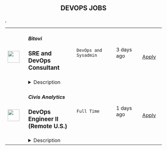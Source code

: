 <div align="center"><h2>DEVOPS JOBS</h2></div><table><tr>
                <td width="100" height="100" rowspan="2">
                    <img src="https://wwr-pro.s3.amazonaws.com/logos/0018/5816/logo.gif" width="38px" height="auto">
                </td>
                <td width="300">
                    <h5>Bitovi</h5>
                    <h3> SRE and DevOps Consultant</h3>
                </td>
                <td width="300">
                    <code>DevOps and Sysadmin</code>
                </td>
                <td width="200">
                <text>3 days ago</text>
                </td>
                <td width="100" rowspan="2">
                <a href="https://weworkremotely.com/remote-jobs/bitovi-sre-and-devops-consultant-2" align="right" target="_blank">Apply</a>
                </td>
            </tr>
            <tr>
                <td colspan="3">
                <details><summary>Description</summary>
                <img src="https://we-work-remotely.imgix.net/logos/0018/5816/logo.gif?ixlib=rails-4.0.0&w=50&h=50&dpr=2&fit=fill&auto=compress" />

<p>
  <strong>Headquarters:</strong> Chicago
    <br /><strong>URL:</strong> <a href="https://bitovi.com">https://bitovi.com</a>
</p>

<div>​<strong><em>PLEASE NOTE: At this time we are placing a preference on candidates located in the United States and Canada. <br></em></strong><br>
</div><div><strong><br>Who are you?</strong></div><div>
<br>You’re an experienced DevOps Engineer and SRE with a thorough understanding of the full CI/CD pipeline, and your current role just isn’t holding your attention. You’d thrive in an environment where you can take an abstract goal from idea to reality with little to no guidance including research, architectural planning, proof-of-concept implementation, and full-scale implementation. You’re an autonomous person who is able to efficiently manage any number of simultaneous initiatives with detailed clarity, and you want the freedom to work where you want, when you want, and with the kinds of projects you enjoy most. <br><br>
</div><div>
<br>In your career so far, you’ve achieved: <br><br>
</div><ul>
<li>5+ years experience in a professional cloud computing role </li>
<li>Thorough understanding of the full CI/CD pipeline</li>
<li>Expertise in at least two CI tools and two CD tools </li>
<li>Experience creating complex cloud infrastructure using Infrastructure As Code (IAC)</li>
<li>Experience with Ansible and Terraform</li>
<li>Experience deploying and maintaining multiple production-ready Kubernetes clusters</li>
<li>Experience deploying and maintaining enterprise applications to a Kubernetes cluster </li>
<li>Experience in writing Helm charts </li>
<li>Experience in writing and publishing Docker containers </li>
<li>Experience using and building GitOps workflows</li>
<li>Experience in writing Bash scripts and at least 2 programming languages in addition to Bash </li>
<li>Experience improving system reliability through implementing metrics, logs, tracing, and APM systems</li>
</ul><div>
<br>If that sounds like you, read on. We’ve got a place for you at Bitovi!<br><br>
</div><div>
<br> </div><div><strong>Who are we?</strong></div><div>
<br>Bitovi helps companies create and deliver better software and applications. We’re driven by the desire to provide value - to our clients, to the technology community, and to our incredible team. </div><div>
<br>Every day, we design, build, and deliver a wide variety of high-profile applications built with tests, full docs, and a deployment process in place. We discuss and design architectures, review code, and research new technologies. We talk to our clients directly, guiding them through the process, identifying potential problems and unknowns, and tackling challenges.  </div><div>
<br>We help one another freely. We keep a Slack channel called ask-help and it’s used constantly. We develop new skills, build better developer tools, and work on new types of projects regularly - and take the time to present at conferences, give trainings, and run meetups. We’re huge devotees of open source, and our community of developers is second to none. </div><div>
<br>Our fully remote team consists of about 80 technology enthusiasts located around the US and Canada, as well as Brazil, UK, Algeria, and Egypt. We welcome diversity and non-traditional paths into the DevOps profession - we want the right <em>person</em>, not the right collection of tech keywords. </div><div>
<br>You can learn more about us with this short read: <a href="https://www.bitovi.com/blog/hello-potential-bitovian">Hello Potential Bitovian</a>. </div><div>
<strong><br>Check out our video via the application link on what it's like doing DevOps at Bitovi.</strong><br><br>
</div><div>
<strong><br>What will you do at Bitovi?<br></strong><br>
</div><div>You’ll get to work on interesting projects in a culture that values quality over quantity and collaboration over cowboy coding. You’ll have time for regular one-on-ones with your team lead, daily stand ups and weekly scrum-based meetings, and protected time to work on presentations, articles, or other passion projects.<br><br>
</div><div>Additionally, you'll:<br><br>
</div><div>
<strong>Build and Configure. </strong>The bulk of your day will be spent on engineering, and projects you might work on include:</div><ul>
<li>Migrating applications from on-prem to the cloud</li>
<li>Managing configuration for infrastructure and application deployments</li>
<li>Implementing and managing CI/CD pipelines</li>
<li>Architecting best-fit cloud provider, application, and tool stacks for clients</li>
<li>Using and contributing to open source projects <ul><li>Including internal ones like: <a href="https://bitovi.github.io/bitops/">BitOps</a>
</li></ul>
</li>
</ul><div>
<strong><br>Consult. </strong>You'll play a crucial role in guiding clients along their DevOps journeys, and you’ll meet with clients regularly to learn about their needs and update them on the progress of their projects. </div><div>
<strong><br>Travel. </strong>Pre-Covid, our development team traveled to meet with our clients in person, and we’ll be doing so again once it’s safe to travel. Travel averages 3-5 days every 10-12 weeks, and we’ll always be working with your schedule.  </div><div>
<strong><br>Teach. </strong>You’ll have protected time each week to present at conferences, give and attend trainings across a variety of topics, plan and run meetups, create and maintain open source projects, and create various kinds of content in your area of expertise, with Bitovi’s full support. </div><div>
<strong><br>Blog. </strong>You’ll write blogs for our company website based on solutions provided to our clients to continue to promote Bitovi DevOps' thought leadership in the DevOps space.</div><div>
<strong><br>Grow and Learn.</strong> You'll have opportunities for growth in DevOps and team lead roles.</div><div><br></div><div><strong><br>You’ll fit in well at Bitovi if you are: </strong></div><ul>
<li>Interested in development best practices </li>
<li>Experienced in contributing to or using open source projects </li>
<li>Flexible enough to work well autonomously or as part of a larger team </li>
<li>Always developing new skills, trying out new technology, and testing new ideas </li>
<li>Comfortable working with clients directly </li>
<li>Equally at ease in a leadership or team role </li>
</ul><div>
<br><br>
</div><div>
<strong><br>What does Bitovi offer?<br></strong><br>
</div><div>First and foremost: you’ll get to be part of a supportive, talented, amazing team who supports and challenges one another to do their most exceptional work. You’ll get to contribute to and lead a diverse array of projects, expand your skills and stature in the tech community, and build a portfolio of work you’re passionate about and proud of. <br><br>
</div><div>You’ll also enjoy excellent benefits, including: </div><ul>
<li>Competitive salary and annual bonus opportunity </li>
<li>(the base salary range for this role is $120-175K)</li>
<li>Completely remote work with flexible hours </li>
<li>401(k) matching </li>
<li>4 weeks of paid vacation in addition to 7 paid holidays </li>
<li>Health, dental, vision, and life insurance </li>
<li>Paid maternity and paternity leave </li>
<li>Biannual company retreats to places like Las Vegas, New Orleans, and Amelia Island (on hold during Covid, but definitely to return!) </li>
<li>Mini virtual retreats held quarterly during Covid </li>
</ul><div>
<br> <br><br>
</div><div><strong><br>How do you apply?</strong></div><div>
<br>Please share a resume or your LinkedIN profile and answer the following questions as part of the application:</div><ul>
<li>Why are you interested in this role at Bitovi?</li>
<li>What is something you recently worked on and are proud of?</li>
<li>What is a fun fact about yourself (Yes, we read these!)?</li>
</ul><div><br></div><div>
<strong><em>All job offers are contingent on successfully passing a background check.<br></em></strong><br>
</div><div>​</div>

<p><strong>To apply:</strong> <a href="https://weworkremotely.com/remote-jobs/bitovi-sre-and-devops-consultant-2">https://weworkremotely.com/remote-jobs/bitovi-sre-and-devops-consultant-2</a></p>

                </details>
                </td>
            </tr>,<tr>
                <td width="100" height="100" rowspan="2">
                    <img src="https://weworkremotely.com/assets/IsotypeV2-1ebe3dd57673f3e8d02b7490bc0faaef55d6a95d3a4aaf17298bd3ed503ae7fe.svg" width="38px" height="auto">
                </td>
                <td width="300">
                    <h5>Clevertech</h5>
                    <h3> Senior DevOps Engineer</h3>
                </td>
                <td width="300">
                    <code>DevOps and Sysadmin</code>
                </td>
                <td width="200">
                <text>5 days ago</text>
                </td>
                <td width="100" rowspan="2">
                <a href="https://weworkremotely.com/remote-jobs/clevertech-senior-devops-engineer-8" align="right" target="_blank">Apply</a>
                </td>
            </tr>
            <tr>
                <td colspan="3">
                <details><summary>Description</summary>
                

<p>
  <strong>Headquarters:</strong> New York, NY
    <br /><strong>URL:</strong> <a href="https://clevertech.biz">https://clevertech.biz</a>
</p>

<div>Experience Remote done Right. Over 20 years of remote experience, all 500+ staff are 100% remote and we still grow vibrant relationships, provide exceptional opportunities for career growth while working with stellar clients on ambitious projects<br><br>
</div><div><strong>What we're working on:</strong></div><div>
<br>Enterprise companies turn to us to help them launch innovative digital products that interact with hundreds of millions of customers, transactions and data points. The problems we solve every day are real and require creativity, grit and determination. We are building a culture that challenges norms while fostering experimentation and personal growth. In order to grasp the scale of problems we face, ideally, you have some exposure to Logistics, FinTech, Transportation, Insurance, Media or other complex multifactor industries<br><br>
</div><div><strong><br>Requirements</strong></div><ul>
<li>7+ years of professional experience (A technical assessment will be required)</li>
<li>Senior-level experience with AWS (EC2, RDS, S3, ECS, ELB)</li>
<li>Strong background in Linux and Mongo Atlas administration</li>
<li>Experience deploying Kubernetes in a production environment</li>
<li>Experience with CI/CD in Jenkins or CircleCi</li>
<li>Infrastructure as code (we use Terraform)</li>
<li>Experience with requirement gathering and presentation to executives</li>
<li>English fluency, verbal and written</li>
<li>Professional, empathic, team player</li>
<li>Problem solver, proactive, go-getter</li>
</ul><div>
<a href="https://cleverte.ch/3"><strong><br></strong></a><br>
</div><div><strong>Why Clevertech is an amazing place to work at</strong></div><div>At Clevertech, you can expect that you will:<br><br>
</div><ul>
<li>Be 100% dedicated to one project at a time so that you can hone your skills, innovate and grow</li>
<li>Be a part of a team of talented and friendly senior-level developers</li>
<li>Work on projects that allow you to use cutting edge tech. We believe in constantly evolving your mastery</li>
</ul><div>
<br>The result? We produce meaningful work and we are truly proud and excited to be creating waves in an industry under transformation.<br><br><br><strong>Benefits of joining the Clevertech team</strong>
</div><div>We know that people do their best work when they’re taken care of. So we make sure to offer great benefits:<br><br>
</div><ul>
<li>Competitive Salaries</li>
<li>1 Month Paid Time Off For You</li>
<li>Personal Development Fund</li>
<li>Tenure-Based Rewards</li>
<li>Flexible Family Leave</li>
<li>Clevertech University</li>
<li>Clevertech Gives Back</li>
<li>Amazing Culture &amp; Strong Community</li>
</ul><div>
<br><br>
</div>

<p><strong>To apply:</strong> <a href="https://weworkremotely.com/remote-jobs/clevertech-senior-devops-engineer-8">https://weworkremotely.com/remote-jobs/clevertech-senior-devops-engineer-8</a></p>

                </details>
                </td>
            </tr>,<tr>
                <td width="100" height="100" rowspan="2">
                    <img src="https://remotive.com/job/1344659/logo" width="38px" height="auto">
                </td>
                <td width="300">
                    <h5>Toptal</h5>
                    <h3>Senior DevOps Engineer</h3>
                </td>
                <td width="300">
                    <code>AWS,developer,devops,growth</code>
                </td>
                <td width="200">
                <text>13 days ago</text>
                </td>
                <td width="100" rowspan="2">
                <a href="https://remotive.com/remote-jobs/devops/senior-devops-engineer-1344659" align="right" target="_blank">Apply</a>
                </td>
            </tr>
            <tr>
                <td colspan="3">
                <details><summary>Description</summary>
                <p class="h2" dir="ltr" style="margin-top: 18pt; margin-bottom: 4pt; line-height: 1.38;"><em style="color: rgb(0, 0, 0);   font-weight: 600; letter-spacing: 0.75px;">Design your full-time freelance career as a top freelance developer with Toptal.</em><br></p><p dir="ltr" style="margin-top: 12pt; margin-bottom: 12pt; line-height: 1.38;"><span style="font-variant-numeric: normal; font-variant-east-asian: normal; vertical-align: baseline; white-space: pre-wrap; color: rgb(0, 0, 0);">Freelance work is defining developer careers in exciting new ways. If you’re passionate about finding rapid career growth potential working with leading Fortune 500 brands and innovative Silicon Valley startups, Toptal could be a great fit for your next career shift. </span></p><p dir="ltr" style="margin-top: 12pt; margin-bottom: 12pt; line-height: 1.38;"><span style="font-variant-numeric: normal; font-variant-east-asian: normal; vertical-align: baseline; white-space: pre-wrap; color: rgb(0, 0, 0);">Toptal is an exclusive talent network made up of the world’s top 3% of developers, connecting the best and brightest freelancers with top organizations. Unlike a 9-to-5 job, you’ll choose your own schedule and work from anywhere. </span><span style="font-variant-numeric: normal; font-variant-east-asian: normal; vertical-align: baseline; white-space: pre-wrap; font-weight: 700; color: rgb(0, 0, 0);">Jobs come to you, so you won’t bid for projects against other developers in a race to the bottom.</span><span style="font-variant-numeric: normal; font-variant-east-asian: normal; vertical-align: baseline; white-space: pre-wrap; color: rgb(0, 0, 0);"> Plus, Toptal takes care of all the overhead, empowering you to focus on successful engagements while getting paid on time, at the rate you decide, every time. Our sophisticated screening process makes sure you are provided with top clients without additional overhead, as well as assistance in maximizing the potential of your full-time freelance career. Joining the Toptal network also gives you access to technical training programs, mentors, and coaching programs, so you can connect with a global community of experts like you to share peer-to-peer knowledge and expand your network globally. </span></p><p dir="ltr" style="margin-top: 12pt; margin-bottom: 12pt; line-height: 1.38;"><span style="font-variant-numeric: normal; font-variant-east-asian: normal; vertical-align: baseline; white-space: pre-wrap; color: rgb(0, 0, 0);">As a freelance developer, you can become a part of an ever-expanding community of experts in over 120 countries, working remotely on projects that meet your career ambitions. </span></p><p dir="ltr" style="margin-top: 12pt; margin-bottom: 12pt; line-height: 1.38;"><span style="font-variant-numeric: normal; font-variant-east-asian: normal; vertical-align: baseline; white-space: pre-wrap; color: rgb(0, 0, 0);">That’s why the world’s top 3% of developers choose Toptal. DevOps Engineers in our network share:</span></p><ul style="padding-inline-start: 48px;"><li dir="ltr" style="list-style-type: disc; font-variant-numeric: normal; font-variant-east-asian: normal; vertical-align: baseline; background-color: transparent; white-space: pre; color: rgb(0, 0, 0);"><p dir="ltr" style="margin-top: 0pt; margin-bottom: 0pt; line-height: 1.38;"><span style="font-variant-numeric: normal; font-variant-east-asian: normal; vertical-align: baseline; white-space: pre-wrap;">English language proficiency</span></p></li><li dir="ltr" style="list-style-type: disc; font-variant-numeric: normal; font-variant-east-asian: normal; vertical-align: baseline; background-color: transparent; white-space: pre; color: rgb(0, 0, 0);"><p dir="ltr" style="margin-top: 0pt; margin-bottom: 0pt; line-height: 1.38;"><span style="font-variant-numeric: normal; font-variant-east-asian: normal; vertical-align: baseline; white-space: pre-wrap; font-weight: 700;">3+ years</span><span style="font-variant-numeric: normal; font-variant-east-asian: normal; vertical-align: baseline; white-space: pre-wrap;"> of professional experience in software development</span></p></li><li dir="ltr" style="list-style-type: disc; font-variant-numeric: normal; font-variant-east-asian: normal; vertical-align: baseline; background-color: transparent; white-space: pre; color: rgb(0, 0, 0);"><p dir="ltr" style="margin-top: 0pt; margin-bottom: 0pt; line-height: 1.38;"><span style="font-variant-numeric: normal; font-variant-east-asian: normal; vertical-align: baseline; white-space: pre-wrap;">Solid experience with </span><span style="font-variant-numeric: normal; font-variant-east-asian: normal; vertical-align: baseline; white-space: pre-wrap; font-weight: 700;">AWS</span><span style="font-variant-numeric: normal; font-variant-east-asian: normal; vertical-align: baseline; white-space: pre-wrap;"> is a strong advantage</span></p></li><li dir="ltr" style="list-style-type: disc; font-variant-numeric: normal; font-variant-east-asian: normal; vertical-align: baseline; background-color: transparent; white-space: pre; color: rgb(0, 0, 0);"><p dir="ltr" style="margin-top: 0pt; margin-bottom: 0pt; line-height: 1.38;"><span style="font-variant-numeric: normal; font-variant-east-asian: normal; vertical-align: baseline; white-space: pre-wrap;">Project management skills</span></p></li><li dir="ltr" style="list-style-type: disc; font-variant-numeric: normal; font-variant-east-asian: normal; vertical-align: baseline; background-color: transparent; white-space: pre; color: rgb(0, 0, 0);"><p dir="ltr" style="margin-top: 0pt; margin-bottom: 0pt; line-height: 1.38;"><span style="font-variant-numeric: normal; font-variant-east-asian: normal; vertical-align: baseline; white-space: pre-wrap;">A keen attention to detail</span></p></li><li dir="ltr" style="list-style-type: disc; font-variant-numeric: normal; font-variant-east-asian: normal; vertical-align: baseline; background-color: transparent; white-space: pre; color: rgb(0, 0, 0);"><p dir="ltr" style="margin-top: 0pt; margin-bottom: 0pt; line-height: 1.38;"><span style="font-variant-numeric: normal; font-variant-east-asian: normal; vertical-align: baseline; white-space: pre-wrap;">Experience with system architecture or leading a software team is a strong advantage</span></p></li><li dir="ltr" style="list-style-type: disc; font-variant-numeric: normal; font-variant-east-asian: normal; vertical-align: baseline; background-color: transparent; white-space: pre; color: rgb(0, 0, 0);"><p dir="ltr" style="margin-top: 0pt; margin-bottom: 42pt; line-height: 1.38;"><span style="font-variant-numeric: normal; font-variant-east-asian: normal; vertical-align: baseline; white-space: pre-wrap; font-weight: 700;">Full-time availability</span><span style="font-variant-numeric: normal; font-variant-east-asian: normal; vertical-align: baseline; white-space: pre-wrap;"> is a strong advantage</span></p></li></ul><p dir="ltr" style="margin-top: 12pt; margin-bottom: 12pt; line-height: 1.38;"><span style="font-variant-numeric: normal; font-variant-east-asian: normal; vertical-align: baseline; white-space: pre-wrap; color: rgb(0, 0, 0);">Curious to know how much you could make? Check out our DevOps engineer rate calculator:</span><a href="https://topt.al/rRcmJn" rel="nofollow" style="text-decoration: none;"><span style="font-variant-numeric: normal; font-variant-east-asian: normal; vertical-align: baseline; white-space: pre-wrap; color: rgb(0, 0, 0);"> </span></a><a href="https://topt.al/rqcbMg" rel="nofollow">https://topt.al/rqcbMg</a></p><p dir="ltr" style="margin-top: 12pt; margin-bottom: 12pt; line-height: 1.38;"><span style="font-variant-numeric: normal; font-variant-east-asian: normal; vertical-align: baseline; white-space: pre-wrap; color: rgb(0, 0, 0);">If you’re interested in pursuing an engaging career working on full-time freelance jobs for exclusive clients, take the next step by clicking apply and filling out the short form:</span><a href="https://topt.al/VwcMQG" rel="nofollow" style="text-decoration: none;"><span style="font-variant-numeric: normal; font-variant-east-asian: normal; vertical-align: baseline; white-space: pre-wrap; color: rgb(0, 0, 0);"> </span></a><span style="font-variant-numeric: normal; font-variant-east-asian: normal; text-decoration-skip-ink: none; vertical-align: baseline; white-space: pre-wrap; color: rgb(17, 85, 204);"><a href="https://topt.al/Qkcv4y" rel="nofollow"><span style="font-weight: 600; color: rgb(0, 0, 0); letter-spacing: 0.75px;">https://topt.al/Qkcv4y</span></a></span></p>
<img src="https://remotive.com/job/track/1344659/blank.gif?source=public_api" alt=""/>
                </details>
                </td>
            </tr>,<tr>
                <td width="100" height="100" rowspan="2">
                    <img src="https://freshremote.work/media/company/logo/22/03/CivisAnalytics.jpg" width="38px" height="auto">
                </td>
                <td width="300">
                    <h5>Civis Analytics</h5>
                    <h3>DevOps Engineer II (Remote U.S.)</h3>
                </td>
                <td width="300">
                    <code>Full Time</code>
                </td>
                <td width="200">
                <text>1 days ago</text>
                </td>
                <td width="100" rowspan="2">
                <a href="https://freshremote.work/J116410/" align="right" target="_blank">Apply</a>
                </td>
            </tr>
            <tr>
                <td colspan="3">
                <details><summary>Description</summary>
                What we do
At Civis, we take a science-first approach to solving problems. With a blend of proprietary technology and statistical advisory services, we help public and private sector organizations find, understand and connect with the people they car …
<p><strong>What we do</strong></p>
<p>At Civis, we take a science-first approach to solving problems. With a blend of proprietary technology and statistical advisory services, we help public and private sector organizations find, understand and connect with the people they care about, so they can stop guessing and start using mathematical proof to guide decisions. We know others use “data science” and “analytics” as buzzwords, but at Civis we don’t stand for fluff, and we will always deliver scalable products and technologies — not PowerPoints — to drive your business forward. Learn more about Civis at <a href="http://www.civisanalytics.com/">www.civisanalytics.com</a>.</p>
<p><strong>Our mission</strong></p>
<p>Our mission is to bring objective, data-driven truth to organizational decision-making – all the way from the boardroom to the world’s largest social causes.</p>
<p><strong>What we are looking for</strong></p>
<p>Do you have a passion for automation, building high performance technology, and sweating the details? Civis Analytics is looking for a DevOps Engineer II to join our team!</p>
<p>At Civis Analytics, we're building a data science platform, making cutting-edge machine learning and predictive modeling techniques available to a broad audience. The DevOps team delivers, maintains, and evolves the infrastructure that makes all of this possible. As a DevOps Engineer, you will be a key player, helping us create scalable infrastructure-as-code using cutting edge tools. You should have networking and security experience, be familiar with cloud infrastructure, and DevOps best practices.</p>
<p><strong>Minimum Qualifications</strong></p>
<ul>
<li style="font-weight: 400;">1+ years of experience as a Software or DevOps Engineer</li>
<li style="font-weight: 400;">Bachelor’s degree in Computer Science, related subject, or equivalent work experience </li>
<li style="font-weight: 400;">Experience working with either AWS or GCP services such as compute, databases, VPCs, networking, permissioning and storage</li>
<li style="font-weight: 400;">Familiarity with automation tools and configuration-as-code (CloudFormation, Ansible, Puppet, Chef, Vagrant, etc.)</li>
<li style="font-weight: 400;">Comfortable with Python, Perl and/or Bash scripting</li>
<li style="font-weight: 400;">Interest and ability to master new technologies</li>
</ul>
<p><strong>Preferred Qualifications</strong></p>
<ul>
<li style="font-weight: 400;">Experience with continuous integration/delivery services</li>
<li style="font-weight: 400;">Experience with containerized code deployment</li>
<li style="font-weight: 400;">Experience with networking concepts and protocols</li>
<li style="font-weight: 400;">Experience with security, systems, or application monitoring and metrics</li>
</ul>
<p><strong>Who we are</strong></p>
<p>At Civis, we have opportunities for applicants who are newcomers, seasoned professionals, and anywhere in between. Our teams are energized by complex challenges and value diversity of thought. Opportunities to stand out and inspire happen daily and we trust and encourage you to act on your ideas – no matter how big they are. We offer you the tools and community you need to do your best work. Each of us is committed to holding ourselves accountable for results, challenging the status quo and finding new ways to grow our company and each other.</p>
<p><strong>Why join our team?</strong></p>
<ul>
<li>The opportunity to be part of a growing tech startup focused on solving interesting and meaningful problems, invested in internal promotion, and committed to fostering a diverse, equal and inclusive workplace. </li>
<li>Competitive benefits, including unlimited PTO, 401K match with immediate vesting, health, dental, and vision benefits, fully paid parental leave, breastfeeding support including breastmilk shipping services for traveling moms, commuter benefits, wellness initiatives including weekly group meditations, monthly on-site massage therapy, and pet insurance. </li>
<li><strong>To support employees in our now fully remote work environment</strong>, we also have expanded our virtual journal and book clubs, Donut Pals (organized virtual coffee meet-ups), Lightning Talks (5-minute presentations on anything you’d like), Lunch-and-Learns, and HR Open Discussions (bi-weekly meet-up where we discuss ideas and topics of the day in a casual format). We are also able to support and accommodate flexible work from home schedules to help employees juggle responsibilities at home.</li>
</ul>
<p>Civis Analytics embraces the individuality of our employees and we celebrate each other's differences. Our products, services, and culture benefit from and thrive on the unique perspectives brought by each person in our community. We're proud to be an equal opportunity workplace, and we are committed to equal employment opportunity regardless of race, age, sex, color, ancestry, religion, national origin, sexual orientation, gender identity, citizenship, marital status, disability, or Veteran status. If you have a disability or special need that requires accommodation, please contact internalrecruiting@civisanalytics.com</p>
<p>In compliance with federal law, all persons hired will be required to verify identity and eligibility to work in the United States.</p>
<p><a href="https://www.dol.gov/ofccp/regs/compliance/posters/pdf/eeopost.pdf">EEO IS THE LAW</a></p>
<p><a href="https://www.dol.gov/ofccp/regs/compliance/posters/pdf/OFCCP_EEO_Supplement_Final_JRF_QA_508c.pdf">EEO Supplement</a></p>
<p><a href="https://www.dol.gov/ofccp/pdf/pay-transp_English_unformattedESQA508c.pdf">Pay Transparency</a> </p>
                </details>
                </td>
            </tr></table>